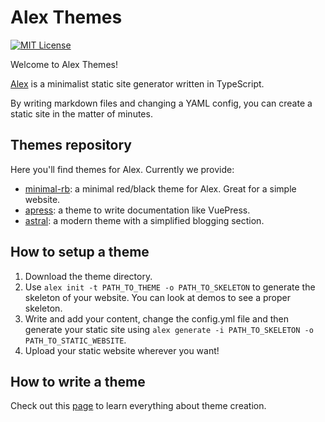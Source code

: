 # Alex Themes

[![MIT License][license-image]][license-url]

[license-image]:http://img.shields.io/badge/license-MIT-000000.svg?style=flat-square
[license-url]:LICENSE

Welcome to Alex Themes! 

[Alex](https://github.com/etermind/alex) is a minimalist static site generator written in TypeScript.

By writing markdown files and changing a YAML config, you can create a static site in the matter of minutes.

## Themes repository

Here you'll find themes for Alex. Currently we provide:

- [minimal-rb](./minimal-rb/README.md): a minimal red/black theme for Alex. Great for a simple website.
- [apress](./apress/README.md): a theme to write documentation like VuePress.
- [astral](./astral/README.md): a modern theme with a simplified blogging section.

## How to setup a theme

1. Download the theme directory.
2. Use `alex init -t PATH_TO_THEME -o PATH_TO_SKELETON` to generate the skeleton of your website. You can look at demos to see a proper skeleton.
3. Write and add your content, change the config.yml file and then generate your static site using `alex generate -i PATH_TO_SKELETON -o PATH_TO_STATIC_WEBSITE`.
4. Upload your static website wherever you want!

## How to write a theme

Check out this [page](./THEMES.md) to learn everything about theme creation.
